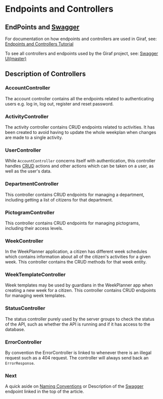 # Endpoints and Controllers

## EndPoints and [Swagger](./Swagger.md)

For documentation on how endpoints and controllers are used in Giraf,
see: [Endpoints and Controllers Tutorial](./EndpointsAndControllersTutorial.md)

To see all controllers and endpoints used by the Giraf project,
see: [Swagger UI(master)](https://srv.giraf.cs.aau.dk/PROD/API/swagger)

## Description of Controllers

### AccountController

The account controller contains all the endpoints related to authenticating users
e.g. log in, log out, register and reset password.

### ActivityController

The activity controller contains CRUD endpoints related to activities. It has been
created to avoid having to update the whole weekplan when changes are made to a
single activity.

### UserController

While ```AccountController``` concerns itself with authentication, this controller
handles [CRUD](https://en.wikipedia.org/wiki/Create,_read,_update_and_delete) actions
and other actions which can be taken on a user, as well as the user's data.

### DepartmentController

This controller contains CRUD endpoints for managing a department, including getting
a list of citizens for that department.

### PictogramController

This controller contains CRUD endpoints for managing pictograms, including their
access levels.

### WeekController

In the WeekPlanner application, a citizen has different week schedules which contains
information about all of the citizen's activities for a given week.
This controller contains the CRUD methods for that week entity.

### WeekTemplateController

Week templates may be used by guardians in the WeekPlanner app when creating a new
week for a citizen. This controller contains CRUD endpoints for managing week templates.

### StatusController

The status controller purely used by the server groups to check the status of the
API, such as whether the API is running and if it has access to the database.

### ErrorController

By convention the ErrorController is linked to whenever there is an illegal request
such as a 404 request. The controller will always send back an ``ErrorResponse``.

### Next

A quick aside on [Naming Conventions](./NamingConventions.md) or
Description of the [Swagger](./Swagger.md) endpoint linked in the top of the article.

